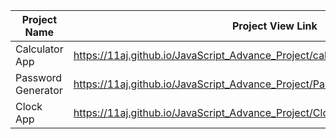 | Project Name          | Project View Link |
| ----------------------| ------------------|
|  Calculator App    | https://11aj.github.io/JavaScript_Advance_Project/calculator%20app/index.html                                      | 
| Password Generator | https://11aj.github.io/JavaScript_Advance_Project/Passwod%20generator/index.html                                   |
| Clock App          | https://11aj.github.io/JavaScript_Advance_Project/Clock%20App/index.html                                          |
